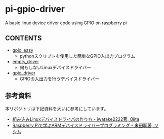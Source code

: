 # pi-gpio-driver
A basic linux device driver code using GPIO on raspberry pi

## CONTENTS

- [gpio_easy](./gpio_easy)
  - pythonスクリプトを使用した簡単なGPIO入出力プログラム
- [empty_driver](./empty_driver)
  - 何もしないLinuxデバイスドライバー
- [gpio_driver](./gpio_driver)
  - GPIOの入出力を行うデバイスドライバー
  
## 参考資料
本リポジトリは下記資料を大いに参考にしています。

- [組み込みLinuxデバイスドライバの作り方 - iwatake2222著, Qiita](https://qiita.com/iwatake2222/items/1fdd2e0faaaa868a2db2)
- [Raspberry Piで学ぶARMデバイスドライバープログラミング - 米田聡著, ソシム](https://www.socym.co.jp/book/940)
